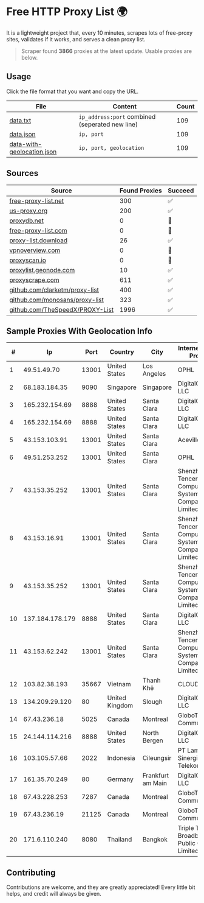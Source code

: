 
# Free HTTP Proxy List 🌍

It is a lightweight project that, every 10 minutes, scrapes lots of free-proxy sites, validates if it works, and serves a clean proxy list.


> Scraper found **3866** proxies at the latest update. Usable proxies are below.

## Usage

Click the file format that you want and copy the URL.


|File|Content|Count|
|----|-------|-----|
|[data.txt](https://raw.githubusercontent.com/themiralay/Proxy-List-World/master/data.txt)|`ip_address:port` combined (seperated new line)|109|
|[data.json](https://raw.githubusercontent.com/themiralay/Proxy-List-World/master/data.json)|`ip, port`|109|
|[data-with-geolocation.json](https://raw.githubusercontent.com/themiralay/Proxy-List-World/master/data-with-geolocation.json)|`ip, port, geolocation`|109|

## Sources

|Source|Found Proxies|Succeed|
|------|-------------|-------|
|[free-proxy-list.net](https://free-proxy-list.net)|300|✅|
|[us-proxy.org](https://www.us-proxy.org)|200|✅|
|[proxydb.net](http://proxydb.net)|0|🚫|
|[free-proxy-list.com](https://free-proxy-list.com/?page=&port=&type%5B%5D=http&type%5B%5D=https&up_time=0&search=Search)|0|🚫|
|[proxy-list.download](https://www.proxy-list.download/HTTP)|26|✅|
|[vpnoverview.com](https://vpnoverview.com/privacy/anonymous-browsing/free-proxy-servers)|0|🚫|
|[proxyscan.io](https://www.proxyscan.io)|0|🚫|
|[proxylist.geonode.com](https://proxylist.geonode.com/api/proxy-list?limit=300&page=1&sort_by=lastChecked&sort_type=desc&protocols=http,https)|10|✅|
|[proxyscrape.com](https://api.proxyscrape.com/v2/?request=displayproxies&protocol=http&timeout=10000&country=all&ssl=all&anonymity=all)|611|✅|
|[github.com/clarketm/proxy-list](https://raw.githubusercontent.com/clarketm/proxy-list/master/proxy-list-raw.txt)|400|✅|
|[github.com/monosans/proxy-list](https://raw.githubusercontent.com/monosans/proxy-list/main/proxies/http.txt)|323|✅|
|[github.com/TheSpeedX/PROXY-List](https://raw.githubusercontent.com/TheSpeedX/PROXY-List/master/http.txt)|1996|✅|


## Sample Proxies With Geolocation Info

|#|Ip|Port|Country|City|Internet Service Provider|
|-|--|----|-------|----|-------------------------|
|1|49.51.49.70|13001|United States|Los Angeles|OPHL|
|2|68.183.184.35|9090|Singapore|Singapore|DigitalOcean, LLC|
|3|165.232.154.69|8888|United States|Santa Clara|DigitalOcean, LLC|
|4|165.232.154.69|8888|United States|Santa Clara|DigitalOcean, LLC|
|5|43.153.103.91|13001|United States|Santa Clara|Aceville Pte.ltd|
|6|49.51.253.252|13001|United States|Santa Clara|OPHL|
|7|43.153.35.252|13001|United States|Santa Clara|Shenzhen Tencent Computer Systems Company Limited|
|8|43.153.16.91|13001|United States|Santa Clara|Shenzhen Tencent Computer Systems Company Limited|
|9|43.153.35.252|13001|United States|Santa Clara|Shenzhen Tencent Computer Systems Company Limited|
|10|137.184.178.179|8888|United States|Santa Clara|DigitalOcean, LLC|
|11|43.153.62.242|13001|United States|Santa Clara|Shenzhen Tencent Computer Systems Company Limited|
|12|103.82.38.193|35667|Vietnam|Thanh Khê|CLOUDFLY|
|13|134.209.29.120|80|United Kingdom|Slough|DigitalOcean, LLC|
|14|67.43.236.18|5025|Canada|Montreal|GloboTech Communications|
|15|24.144.114.216|8888|United States|North Bergen|DigitalOcean, LLC|
|16|103.105.57.66|2022|Indonesia|Cileungsir|PT Lambda Sinergi Telekomunikasi|
|17|161.35.70.249|80|Germany|Frankfurt am Main|DigitalOcean, LLC|
|18|67.43.228.253|7287|Canada|Montreal|GloboTech Communications|
|19|67.43.236.19|21125|Canada|Montreal|GloboTech Communications|
|20|171.6.110.240|8080|Thailand|Bangkok|Triple T Broadband Public Company Limited|



## Contributing

Contributions are welcome, and they are greatly appreciated! Every
little bit helps, and credit will always be given.

